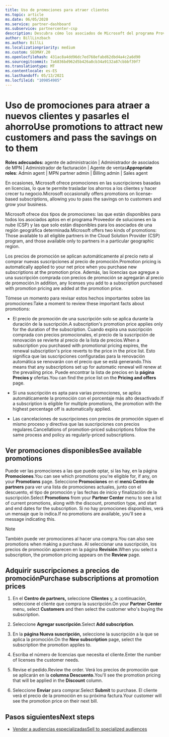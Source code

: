 ```yaml
---
title: Uso de promociones para atraer clientes
ms.topic: article
ms.date: 06/05/2020
ms.service: partner-dashboard
ms.subservice: partnercenter-csp
description: Descubra cómo los asociados de Microsoft del programa Proveedor de soluciones en la nube pueden comprar suscripciones con precios de promoción y pasar ahorros a sus clientes.
author: BillLinzbach
ms.author: BillLi
ms.localizationpriority: medium
ms.custom: SEOMAY.20
ms.openlocfilehash: 431ac8a4dd96dc7ed768efabd62dbd4a4c2a6d90
ms.sourcegitcommit: 7a6836bd962d5b426a8cb34a9132a87cbbbf39f7
ms.translationtype: MT
ms.contentlocale: es-ES
ms.lasthandoff: 05/13/2021
ms.locfileid: "109854985"
---
```

# <a name="use-promotions-to-attract-new-customers-and-pass-the-savings-on-to-them"></a><span data-ttu-id="77f9b-103">Uso de promociones para atraer a nuevos clientes y pasarles el ahorro</span><span class="sxs-lookup"><span data-stu-id="77f9b-103">Use promotions to attract new customers and pass the savings on to them</span></span>



<span data-ttu-id="77f9b-104">**Roles adecuados:** agente de administración | Administrador de asociados de MPN | Administrador de facturación | Agente de ventas</span><span class="sxs-lookup"><span data-stu-id="77f9b-104">**Appropriate roles**: Admin agent | MPN partner admin | Billing admin | Sales agent</span></span>


<span data-ttu-id="77f9b-105">En ocasiones, Microsoft ofrece promociones en las suscripciones basadas en licencias, lo que te permite trasladar los ahorros a los clientes y hacer crecer tu negocio.</span><span class="sxs-lookup"><span data-stu-id="77f9b-105">Microsoft occasionally offers promotions on license-based subscriptions, allowing you to pass the savings on to customers and grow your business.</span></span> 

<span data-ttu-id="77f9b-106">Microsoft ofrece dos tipos de promociones: las que están disponibles para todos los asociados aptos en el programa Proveedor de soluciones en la nube (CSP) y las que solo están disponibles para los asociados de una región geográfica determinada.</span><span class="sxs-lookup"><span data-stu-id="77f9b-106">Microsoft offers two kinds of promotions: Those available to all eligible partners in the Cloud Solution Provider (CSP) program, and those available only to partners in a particular geographic region.</span></span>

<span data-ttu-id="77f9b-107">Los precios de promoción se aplican automáticamente al precio neto al comprar nuevas suscripciones al precio de promoción.</span><span class="sxs-lookup"><span data-stu-id="77f9b-107">Promotion pricing is automatically applied to your net price when you purchase new subscriptions at the promotion price.</span></span> <span data-ttu-id="77f9b-108">Además, las licencias que agregue a una suscripción comprada con precios de promoción se agregarán al precio de promoción.</span><span class="sxs-lookup"><span data-stu-id="77f9b-108">In addition, any licenses you add to a subscription purchased with promotion pricing are added at the promotion price.</span></span> 

<span data-ttu-id="77f9b-109">Tómese un momento para revisar estos hechos importantes sobre las promociones:</span><span class="sxs-lookup"><span data-stu-id="77f9b-109">Take a moment to review these important facts about promotions:</span></span>

- <span data-ttu-id="77f9b-110">El precio de promoción de una suscripción solo se aplica durante la duración de la suscripción.</span><span class="sxs-lookup"><span data-stu-id="77f9b-110">A subscription's promotion price applies only for the duration of the subscription.</span></span> <span data-ttu-id="77f9b-111">Cuando expira una suscripción comprada con precios promocionales, el precio de la suscripción de renovación se revierte al precio de la lista de precios.</span><span class="sxs-lookup"><span data-stu-id="77f9b-111">When a subscription you purchased with promotional pricing expires, the renewal subscription's price reverts to the price in the price list.</span></span> <span data-ttu-id="77f9b-112">Esto significa que las suscripciones configuradas para la renovación automática se renovarán con el precio que se está generando.</span><span class="sxs-lookup"><span data-stu-id="77f9b-112">This means that any subscriptions set up for automatic renewal will renew at the prevailing price.</span></span> <span data-ttu-id="77f9b-113">Puede encontrar la lista de precios en la **página Precios y** ofertas.</span><span class="sxs-lookup"><span data-stu-id="77f9b-113">You can find the price list on the **Pricing and offers** page.</span></span>

- <span data-ttu-id="77f9b-114">Si una suscripción es apta para varias promociones, se aplica automáticamente la promoción con el porcentaje más alto desactivado.</span><span class="sxs-lookup"><span data-stu-id="77f9b-114">If a subscription is eligible for multiple promotions, the promotion with the highest percentage off is automatically applied.</span></span>

- <span data-ttu-id="77f9b-115">Las cancelaciones de suscripciones con precios de promoción siguen el mismo proceso y directiva que las suscripciones con precios regulares.</span><span class="sxs-lookup"><span data-stu-id="77f9b-115">Cancellations of promotion-priced subscriptions follow the same process and policy as regularly-priced subscriptions.</span></span>

## <a name="see-available-promotions"></a><span data-ttu-id="77f9b-116">Ver promociones disponibles</span><span class="sxs-lookup"><span data-stu-id="77f9b-116">See available promotions</span></span>

<span data-ttu-id="77f9b-117">Puede ver las promociones a las que puede optar, si las hay, en la página **Promociones**.</span><span class="sxs-lookup"><span data-stu-id="77f9b-117">You can see which promotions you're eligible for, if any, on your **Promotions** page.</span></span> <span data-ttu-id="77f9b-118">Seleccione **Promociones** en el **menú Centro de partners** para ver una lista de promociones actuales, junto con el descuento, el tipo de promoción y las fechas de inicio y finalización de la suscripción.</span><span class="sxs-lookup"><span data-stu-id="77f9b-118">Select **Promotions** from your **Partner Center** menu to see a list of current promotions, along with the discount, promotion type, and start and end dates for the subscription.</span></span> <span data-ttu-id="77f9b-119">Si no hay promociones disponibles, verá un mensaje que lo indica.</span><span class="sxs-lookup"><span data-stu-id="77f9b-119">If no promotions are available, you'll see a message indicating this.</span></span> 

> [!NOTE]  
> <span data-ttu-id="77f9b-120">También puede ver promociones al hacer una compra.</span><span class="sxs-lookup"><span data-stu-id="77f9b-120">You can also see promotions when making a purchase.</span></span> <span data-ttu-id="77f9b-121">Al seleccionar una suscripción, los precios de promoción aparecen en la página **Revisión**.</span><span class="sxs-lookup"><span data-stu-id="77f9b-121">When you select a subscription, the promotion pricing appears on the **Review** page.</span></span>

## <a name="purchase-subscriptions-at-promotion-prices"></a><span data-ttu-id="77f9b-122">Adquirir suscripciones a precios de promoción</span><span class="sxs-lookup"><span data-stu-id="77f9b-122">Purchase subscriptions at promotion prices</span></span>

1. <span data-ttu-id="77f9b-123">En el **Centro de partners,** seleccione **Clientes** y, a continuación, seleccione el cliente que compra la suscripción.</span><span class="sxs-lookup"><span data-stu-id="77f9b-123">On your **Partner Center** menu, select **Customers** and then select the customer who's buying the subscription.</span></span> 

2. <span data-ttu-id="77f9b-124">Seleccione **Agregar suscripción**.</span><span class="sxs-lookup"><span data-stu-id="77f9b-124">Select **Add subscription**.</span></span>

3. <span data-ttu-id="77f9b-125">En la **página Nueva suscripción,** seleccione la suscripción a la que se aplica la promoción.</span><span class="sxs-lookup"><span data-stu-id="77f9b-125">On the **New subscription** page, select the subscription the promotion applies to.</span></span>

4. <span data-ttu-id="77f9b-126">Escriba el número de licencias que necesita el cliente.</span><span class="sxs-lookup"><span data-stu-id="77f9b-126">Enter the number of licenses the customer needs.</span></span> 

5. <span data-ttu-id="77f9b-127">Revise el pedido.</span><span class="sxs-lookup"><span data-stu-id="77f9b-127">Review the order.</span></span> <span data-ttu-id="77f9b-128">Verá los precios de promoción que se aplicarán en la **columna Descuento.**</span><span class="sxs-lookup"><span data-stu-id="77f9b-128">You'll see the promotion pricing that will be applied in the **Discount** column.</span></span>  

6. <span data-ttu-id="77f9b-129">Seleccione **Enviar** para comprar.</span><span class="sxs-lookup"><span data-stu-id="77f9b-129">Select **Submit** to purchase.</span></span> <span data-ttu-id="77f9b-130">El cliente verá el precio de la promoción en su próxima factura.</span><span class="sxs-lookup"><span data-stu-id="77f9b-130">Your customer will see the promotion price on their next bill.</span></span>  


## <a name="next-steps"></a><span data-ttu-id="77f9b-131">Pasos siguientes</span><span class="sxs-lookup"><span data-stu-id="77f9b-131">Next steps</span></span>

- [<span data-ttu-id="77f9b-132">Vender a audiencias especializadas</span><span class="sxs-lookup"><span data-stu-id="77f9b-132">Sell to specialized audiences</span></span>](sell-to-education-customers.md)